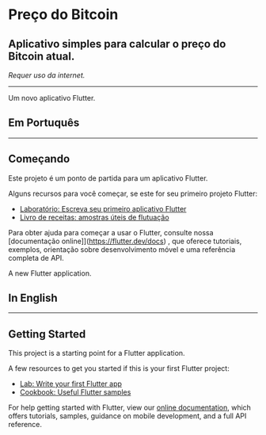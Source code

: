 # Preço do Bitcoin
## Aplicativo simples para calcular o preço do Bitcoin atual.  
*Requer uso da internet.*

---
Um novo aplicativo Flutter.
## Em Portuquês
---
## Começando
Este projeto é um ponto de partida para um aplicativo Flutter.

Alguns recursos para você começar, se este for seu primeiro projeto Flutter:

- [Laboratório: Escreva seu primeiro aplicativo Flutter](https://flutter.dev/docs/get-started/codelab)
- [Livro de receitas: amostras úteis de flutuação](https://flutter.dev/docs/cookbook)

Para obter ajuda para começar a usar o Flutter, consulte nossa [documentação online]](https://flutter.dev/docs) , que oferece tutoriais, exemplos, orientação sobre desenvolvimento móvel e uma referência completa de API.

A new Flutter application.

## In English
---
## Getting Started

This project is a starting point for a Flutter application.

A few resources to get you started if this is your first Flutter project:

- [Lab: Write your first Flutter app](https://flutter.dev/docs/get-started/codelab)
- [Cookbook: Useful Flutter samples](https://flutter.dev/docs/cookbook)

For help getting started with Flutter, view our
[online documentation](https://flutter.dev/docs), which offers tutorials,
samples, guidance on mobile development, and a full API reference.
